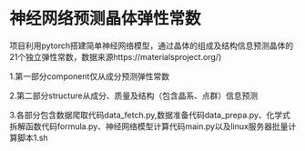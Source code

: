 
# 神经网络预测晶体弹性常数

项目利用pytorch搭建简单神经网络模型，通过晶体的组成及结构信息预测晶体的21个独立弹性常数，数据来源https://materialsproject.org/) 

1.第一部分component仅从成分预测弹性常数

2.第二部分structure从成分、质量及结构（包含晶系、点群）信息预测

3.各部分包含数据爬取代码data_fetch.py,数据准备代码data_prepa.py、化学式拆解函数代码formula.py、神经网络模型计算代码main.py以及linux服务器批量计算脚本1.sh
